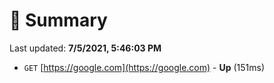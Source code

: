 # 📖 Summary
Last updated: **7/5/2021, 5:46:03 PM**

- `GET` [https://google.com](https://google.com) - **Up** (151ms)
